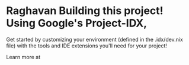 #  Raghavan Building this project! Using Google's Project-IDX,
Get started by customizing your environment (defined in the .idx/dev.nix file) with the tools and IDE extensions you'll need for your project!

Learn more at [](https://developers.google.com/idx/guides/get-started)
